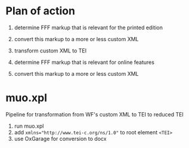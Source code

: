 # Plan of action

1. determine FFF markup that is relevant for the printed edition

2. convert this markup to a more or less custom XML

3. transform custom XML to TEI

4. determine FFF markup that is relevant for online features

6. convert this markup to a more or less custom XML

# muo.xpl
Pipeline for transformation from WF's custom XML to TEI to reduced TEI

1. run muo.xpl
2. add `xmlns="http://www.tei-c.org/ns/1.0"` to root element `<TEI>`
3. use OxGarage for conversion to docx